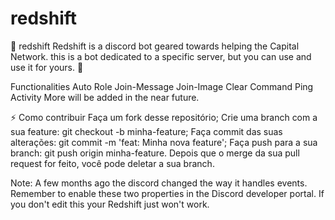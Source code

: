 # redshift

🤖 redshift
Redshift is a discord bot geared towards helping the Capital Network. this is a bot dedicated to a specific server, but you can use and use it for yours. 🤙

Functionalities
Auto Role
Join-Message
Join-Image
Clear Command
Ping
Activity
More will be added in the near future.


⚡️ Como contribuir
Faça um fork desse repositório;
Crie uma branch com a sua feature: git checkout -b minha-feature;
Faça commit das suas alterações: git commit -m 'feat: Minha nova feature';
Faça push para a sua branch: git push origin minha-feature.
Depois que o merge da sua pull request for feito, você pode deletar a sua branch.

Note:
A few months ago the discord changed the way it handles events. Remember to enable these two properties in the Discord developer portal. If you don't edit this your Redshift just won't work.
